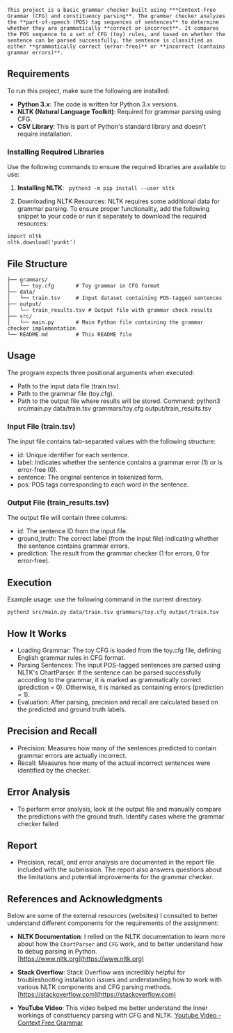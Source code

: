 ``` This project is a basic grammar checker built using ***Context-Free Grammar (CFG) and constituency parsing**. The grammar checker analyzes the **part-of-speech (POS) tag sequences of sentences** to determine whether they are grammatically **correct or incorrect**. It compares the POS sequence to a set of CFG (toy) rules, and based on whether the sentence can be parsed successfully, the sentence is classified as either **grammatically correct (error-free)** or **incorrect (contains grammar errors)**. ```

## Requirements ##
To run this project, make sure the following are installed:
- **Python 3.x**: The code is written for Python 3.x versions.
- **NLTK (Natural Language Toolkit)**: Required for grammar parsing using CFG.
- **CSV Library**: This is part of Python's standard library and doesn't require installation.

### Installing Required Libraries
Use the following commands to ensure the required libraries are available to use:

1. **Installing NLTK**:
``` python3 -m pip install --user nltk```

2. Downloading NLTK Resources: NLTK requires some additional data for grammar parsing. To ensure proper functionality, add the following snippet to your code or run it separately to download the required resources:

  ```
  import nltk
  nltk.download('punkt')
  ```

## File Structure ##

```
├── grammars/
│   └── toy.cfg       # Toy grammar in CFG format
├── data/
│   └── train.tsv     # Input dataset containing POS-tagged sentences
├── output/
│   └── train_results.tsv # Output file with grammar check results
├── src/
│   └── main.py       # Main Python file containing the grammar checker implementation
└── README.md         # This README file
```

## Usage ##

The program expects three positional arguments when executed:
- Path to the input data file (train.tsv).
- Path to the grammar file (toy.cfg).
- Path to the output file where results will be stored.
Command:  python3 src/main.py data/train.tsv grammars/toy.cfg output/train_results.tsv

### Input File (train.tsv) ###
The input file contains tab-separated values with the following structure:
- id: Unique identifier for each sentence.
- label: Indicates whether the sentence contains a grammar error (1) or is error-free (0).
- sentence: The original sentence in tokenized form.
- pos: POS tags corresponding to each word in the sentence.

### Output File (train_results.tsv) ###
The output file will contain three columns:
- id: The sentence ID from the input file.
- ground_truth: The correct label (from the input file) indicating whether the sentence contains grammar errors.
- prediction: The result from the grammar checker (1 for errors, 0 for error-free).

## Execution
Example usage: use the following command in the current directory.

`python3 src/main.py data/train.tsv grammars/toy.cfg output/train.tsv`

## How It Works ##
- Loading Grammar: The toy CFG is loaded from the toy.cfg file, defining English grammar rules in CFG format.
- Parsing Sentences: The input POS-tagged sentences are parsed using NLTK's ChartParser. If the sentence can be parsed successfully according to the grammar, it is marked as grammatically correct (prediction = 0). Otherwise, it is marked as containing errors (prediction = 1).
- Evaluation: After parsing, precision and recall are calculated based on the predicted and ground truth labels.

## Precision and Recall ##
- Precision: Measures how many of the sentences predicted to contain grammar errors are actually incorrect.
- Recall: Measures how many of the actual incorrect sentences were identified by the checker.

## Error Analysis ##
- To perform error analysis, look at the output file and manually compare the predictions with the ground truth. Identify cases where the grammar checker failed

## Report ##
- Precision, recall, and error analysis are documented in the report file included with the submission. The report also answers questions about the limitations and potential improvements for the grammar checker.
  
## References and Acknowledgments
Below are some of the external resources (websites) I consulted to better understand different components for the requirements of the assignment:

- **NLTK Documentation**: I relied on the NLTK documentation to learn more about how the `ChartParser` and `CFG` work, and to better understand how to debug parsing in Python.  
  [https://www.nltk.org](https://www.nltk.org)

- **Stack Overflow**: Stack Overflow was incredibly helpful for troubleshooting installation issues and understanding how to work with various NLTK components and CFG parsing methods.  
  [https://stackoverflow.com](https://stackoverflow.com)

- **YouTube Video**: This video helped me better understand the inner workings of constituency parsing with CFG and NLTK.
  [Youtube Video - Context Free Grammar](https://www.youtube.com/watch?v=kq4aUYzLlb0)


